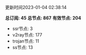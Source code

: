 更新时间2023-01-04 02:38:14

**总订阅: 45**
**总节点: 867**
**有效节点: 204**
- ssr节点: 3
- v2ray节点: 177
- trojan节点: 11
- ss节点: 13
